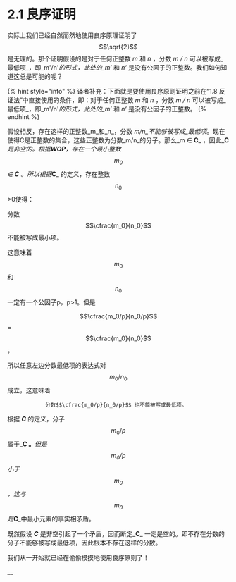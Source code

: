 # 2.1 良序证明

实际上我们已经自然而然地使用良序原理证明了 $$\sqrt{2}$$ 是无理的。那个证明假设的是对于任何正整数 _m_ 和 _n_ ，分数 _m / n_ 可以被写成_最低项_，即_m'/n'_的形式，此处的_m‘_ 和 _n‘_ 是没有公因子的正整数。我们如何知道这总是可能的呢？

{% hint style="info" %}
译者补充：下面就是要使用良序原则证明之前在“1.8 反证法”中直接使用的条件，即：对于任何正整数 _m_ 和 _n_ ，分数 _m / n_ 可以被写成_最低项_，即_m'/n'_的形式，此处的_m‘_ 和 _n‘_ 是没有公因子的正整数。
{% endhint %}

假设相反，存在这样的正整数_m_和_n_，分数 _m/n_不能够被写成_最低项_。现在使得C是正整数的集合，这些正整数为分数_m/n_的分子。那么_m ∈ **C**_ ，因此_**C**_是非空的。根据**WOP**，存在一个最小整数 $$m_0$$ _∈ **C**_ 。所以根据_**C**_ 的定义，存在整数 $$n_0$$ &gt;0使得：

分数 $$\cfrac{m_0}{n_0}$$ 不能被写成最小项。

这意味着 $$m_0$$ 和 $$n_0$$ 一定有一个公因子p，p&gt;1。但是 

$$\cfrac{m_0/p}{n_0/p}$$ =$$\cfrac{m_0}{n_0}$$ ，

所以任意左边分数最低项的表达式对 $$m_0/n_0$$ 成立，这意味着

                分数$$\cfrac{m_0/p}{n_0/p}$$ 也不能被写成最低项。 

根据 _**C**_ 的定义，分子 $$m_0/p$$属于_**C 。**_但是$$m_0/p$$ 小于 $$m_0$$ ，这与$$m_0$$ 是_**C**_中最小元素的事实相矛盾。

既然假设 _**C**_ 是非空引起了一个矛盾，因而断定_**C**_ 一定是空的。即不存在分数的分子不能够被写成最低项，因此根本不存在这样的分数。

我们从一开始就已经在偷偷摸摸地使用良序原则了！





   











\_\_



  

